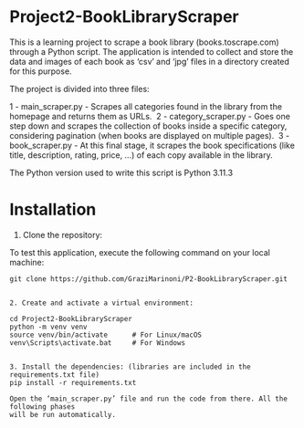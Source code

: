 # Project2-BookLibraryScraper

This is a learning project to scrape a book library (books.toscrape.com) through a Python script. The application is intended to collect and store the data and images of each book as ‘csv’ and ‘jpg’ files in a directory created for this purpose.

The project is divided into three files:

1 - main_scraper.py - Scrapes all categories found in the library from the homepage and returns them as URLs. 
2 - category_scraper.py - Goes one step down and scrapes the collection of books inside a specific category, considering pagination (when books are displayed on multiple pages). 
3 - book_scraper.py - At this final stage, it scrapes the book specifications (like title, description, rating, price, …) of each copy available in the library.

The Python version used to write this script is Python 3.11.3

# Installation

1. Clone the repository:

To test this application, execute the following command on your local machine:

```shell
git clone https://github.com/GraziMarinoni/P2-BookLibraryScraper.git


2. Create and activate a virtual environment:

cd Project2-BookLibraryScraper
python -m venv venv
source venv/bin/activate      # For Linux/macOS
venv\Scripts\activate.bat     # For Windows


3. Install the dependencies: (libraries are included in the requirements.txt file)
pip install -r requirements.txt

Open the ‘main_scraper.py’ file and run the code from there. All the following phases
will be run automatically.

